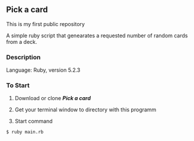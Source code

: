 ## Pick a card

This is my first public repository

A simple ruby script that genearates a requested number of random cards from a deck.

### Description

Language: Ruby, version 5.2.3

### To Start

1. Download or clone ***Pick a card***

2. Get your terminal window to directory with this programm

3. Start command

```
$ ruby main.rb
```